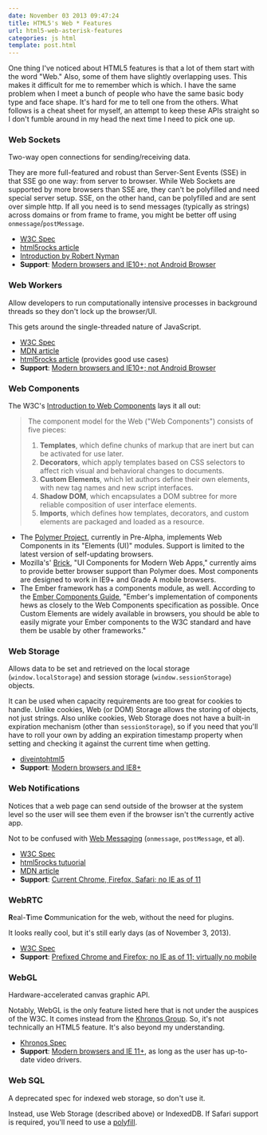 ```yaml
---
date: November 03 2013 09:47:24
title: HTML5's Web * Features
url: html5-web-asterisk-features
categories: js html
template: post.html
---
```


One thing I've noticed about HTML5 features is that a lot of them start with the word "Web."  Also, some of them have slightly overlapping uses. This makes it difficult for me to remember which is which. I have the same problem when I meet a bunch of people who have the same basic body type and face shape. It's hard for me to tell one from the others. What follows is a cheat sheet for myself, an attempt to keep these APIs straight so I don't fumble around in my head the next time I need to pick one up.

### Web Sockets

Two-way open connections for sending/receiving data.

They are more full-featured and robust than Server-Sent Events (SSE) in that SSE go one way: from server to browser. While Web Sockets are supported by more browsers than SSE are, they can't be polyfilled and need special server setup. SSE, on the other hand, can be polyfilled and are sent over simple http. If all you need is to send messages (typically as strings) across domains or from frame to frame, you might be better off using `onmessage`/`postMessage`.

* [W3C Spec](http://www.w3.org/TR/websockets/)
* [html5rocks article ](http://www.html5rocks.com/tutorials/eventsource/basics/)
* [Introduction by Robert Nyman](http://robertnyman.com/2010/10/22/introducing-html5-web-sockets-taking-bidirectional-communication-on-the-web-to-the-next-level-2/)
* **Support**: [Modern browsers and IE10+; not Android Browser](http://caniuse.com/#feat=websockets)

### Web Workers

Allow developers to run computationally intensive processes in background threads so they don't lock up the browser/UI.

This gets around the single-threaded nature of JavaScript.

* [W3C Spec](http://www.w3.org/TR/workers/)
* [MDN article](https://developer.mozilla.org/En/Using_web_workers)
* [html5rocks article](http://www.html5rocks.com/en/tutorials/workers/basics/) (provides good use cases)
* **Support**: [Modern browsers and IE10+; not Android Browser](http://caniuse.com/#feat=webworkers)

### Web Components

The W3C's [Introduction to Web Components](http://www.w3.org/TR/2013/WD-components-intro-20130606/) lays it all out:

<blockquote>
  <p>The component model for the Web ("Web Components") consists of five pieces:</p>
  <ol>
    <li><strong>Templates</strong>, which define chunks of markup that are inert but can be activated for use later.</li>
    <li><strong>Decorators</strong>, which apply templates based on CSS selectors to affect rich visual and behavioral changes to documents.</li>
    <li><strong>Custom Elements</strong>, which let authors define their own elements, with new tag names and new script interfaces.</li>
    <li><strong>Shadow DOM</strong>, which encapsulates a DOM subtree for more reliable composition of user interface elements.</li>
    <li><strong>Imports</strong>, which defines how templates, decorators, and custom elements are packaged and loaded as a resource.</li>
  </ol>
</blockquote>

* The [Polymer Project](http://www.polymer-project.org/), currently in Pre-Alpha, implements Web Components in its "Elements (UI)" modules. Support is limited to the latest version of self-updating browsers.
* Mozilla's' [Brick](http://mozilla.github.io/brick/), "UI Components for Modern Web Apps," currently aims to provide better browser support than Polymer does. Most components are designed to work in IE9+ and Grade A mobile browsers.
* The Ember framework has a components module, as well. According to the [Ember Components Guide](http://emberjs.com/guides/components/), "Ember's implementation of components hews as closely to the Web Components specification as possible. Once Custom Elements are widely available in browsers, you should be able to easily migrate your Ember components to the W3C standard and have them be usable by other frameworks."

### Web Storage

Allows data to be set and retrieved on the local storage (`window.localStorage`) and session storage (`window.sessionStorage`) objects.

It can be used when capacity requirements are too great for cookies to handle. Unlike cookies, Web (or DOM) Storage allows the storing of objects, not just strings. Also unlike cookies, Web Storage does not have a built-in expiration mechanism (other than `sessionStorage`), so if you need that you'll have to roll your own by adding an expiration timestamp property when setting and checking it against the current time when getting.

* [diveintohtml5](http://diveintohtml5.info/storage.html)
* **Support**: [Modern browsers and IE8+](http://caniuse.com/#feat=namevalue-storage)


### Web Notifications

Notices that a web page can send outside of the browser at the system level so the user will see them even if the browser isn't the currently active app.

Not to be confused with [Web Messaging](http://www.w3.org/TR/webmessaging/) (`onmessage`, `postMessage`, et al).

* [W3C Spec](http://www.w3.org/TR/notifications/)
* [html5rocks tutuorial](http://www.html5rocks.com/tutorials/notifications/quick/)
* [MDN article](https://developer.mozilla.org/en-US/docs/WebAPI/Using_Web_Notifications)
*  **Support**: [Current Chrome, Firefox, Safari; no IE as of 11](http://caniuse.com/#feat=notifications)

### WebRTC

**R**eal-**T**ime **C**ommunication for the web, without the need for plugins.

It looks really cool, but it's still early days (as of November 3, 2013).

* [W3C Spec](http://www.w3.org/TR/webrtc/#peer-to-peer-connections)
*  **Support**: [Prefixed Chrome and Firefox; no IE as of 11; virtually no mobile](http://caniuse.com/#feat=notifications)

### WebGL

Hardware-accelerated canvas graphic API.

Notably, WebGL is the only feature listed here that is not under the auspices of the W3C. It comes instead from the [Khronos Group](http://www.khronos.org/webgl/). So, it's not technically an HTML5 feature. It's also beyond my understanding.

* [Khronos Spec](http://www.khronos.org/webgl/)
*  **Support**: [Modern browsers and IE 11+](http://caniuse.com/#feat=webgl), as long as the user has up-to-date video drivers.

### Web SQL

A deprecated spec for indexed web storage, so don't use it.

Instead, use Web Storage (described above) or IndexedDB. If Safari support is required, you'll
need to use a [polyfill](https://github.com/axemclion/IndexedDBShim).

